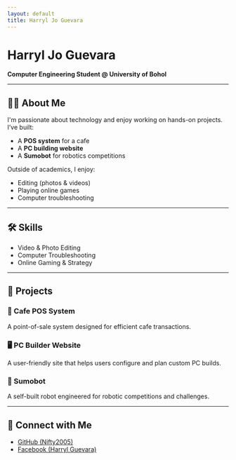 ```yaml
---
layout: default
title: Harryl Jo Guevara
---
```


# Harryl Jo Guevara

**Computer Engineering Student @ University of Bohol**

---

## 🧑‍💻 About Me

I'm passionate about technology and enjoy working on hands-on projects. I’ve built:
- A **POS system** for a cafe
- A **PC building website**
- A **Sumobot** for robotics competitions

Outside of academics, I enjoy:
- Editing (photos & videos)
- Playing online games
- Computer troubleshooting

---

## 🛠️ Skills

- Video & Photo Editing  
- Computer Troubleshooting  
- Online Gaming & Strategy

---

## 🚀 Projects

### 🧾 Cafe POS System  
A point-of-sale system designed for efficient cafe transactions.

### 🖥️ PC Builder Website  
A user-friendly site that helps users configure and plan custom PC builds.

### 🤖 Sumobot  
A self-built robot engineered for robotic competitions and challenges.

---

## 🔗 Connect with Me

- [GitHub (Nifty2005)](https://github.com/Nifty2005)  
- [Facebook (Harryl Guevara)](https://facebook.com/Harryl%20Guevara)

